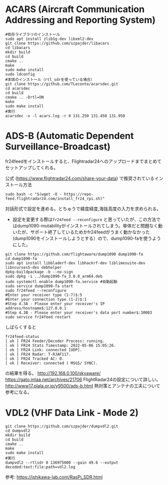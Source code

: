 # ACARS (Aircraft Communication Addressing and Reporting System)
```
#依存ライブラリのインストール
sudo apt install zlib1g-dev libxml2-dev
git clone https://github.com/szpajder/libacars
cd libacars
mkdir build
cd build
cmake ..
make
sudo make install
sudo ldconfig
#本体のインストール（rtl_sdrを使っている場合）
git clone https://github.com/TLeconte/acarsdec.git
cd acarsdec
cd build
cmake .. -Drtl=ON
make
sudo make install
#実行
acarsdec -v -l acars.log -r 0 131.250 131.450 131.950
```
# ADS-B (Automatic Dependent Surveillance-Broadcast)
fr24feedをインストールすると、Flightradar24へのアップロードまでまとめてセットアップしてくれる。

公式 (https://www.flightradar24.com/share-your-data) で推奨されているインストール方法
```
sudo bash -c "$(wget -O - https://repo-feed.flightradar24.com/install_fr24_rpi.sh)"
```
対話形式で設定を進める。とちゅうで緯度経度,海抜高度の入力を求められる。
- 設定を変更する際は`fr24feed --reconfigure`
と思っていたが、この方法ではdump1090-mutabilityがインストールされてしまう。単体だと問題なく動いたが、サポート終了しているためかfr24feedがうまく動かなかった(dump1090をインストールしようとする）ので、dump1090-faを使うようにした。
```
git clone https://github.com/flightaware/dump1090 dump1090-fa
cd dump1090-fa
sudo apt install libbladerf-dev libhackrf-dev liblimesuite-dev libncurses5-dev debhelper
dpkg-buildpackage -b --no-sign
sudo dpkg -i ../dump1090-fa_3.8.0_arm64.deb
sudo systemctl enable dump1090-fa.service #自動起動
sudo service dump1090-fa start
sudo fr24feed --reconfigure
#Enter your receiver type (1-7)$:5
#Enter your connection type (1-2)$:1
#Step 4.3A - Please enter your receiver's IP address/hostname$:127.0.0.1
#Step 4.3B - Please enter your receiver's data port number$:30003
sudo service fr24feed restart
```
しばらくすると
```
fr24feed-status
[ ok ] FR24 Feeder/Decoder Process: running.
[ ok ] FR24 Stats Timestamp: 2022-05-06 15:05:26.
[ ok ] FR24 Link: connected [UDP].
[ ok ] FR24 Radar: T-RJAF117.
[ ok ] FR24 Tracked AC: 0.
[ ok ] Receiver: connected ( MSGS/ SYNC).
```
の結果を得る。
http://192.168.0.100/skyaware/
https://gato.intaa.net/archives/21706 FlightRadar24の設定について詳しい。
http://www17.plala.or.jp/y9500/ads-b.html 熱対策とアンテナの工夫について参考になる。

# VDL2 (VHF Data Link - Mode 2)
```
git clone https://github.com/szpajder/dumpvdl2.git
cd dumpvdl2
mkdir build
cd build
cmake ..
make
sudo make install
#実行
dumpvdl2 --rtlsdr 0 136975000 --gain 49.6 --output decoded:text:file:path=vdl2.log
```

参考: https://ishikawa-lab.com/RasPi_SDR.html
